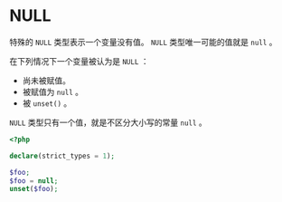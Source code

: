 # NULL

特殊的 `NULL` 类型表示一个变量没有值。 `NULL` 类型唯一可能的值就是 `null` 。

在下列情况下一个变量被认为是 `NULL` ：

* 尚未被赋值。
* 被赋值为 `null` 。
* 被 `unset()` 。

`NULL` 类型只有一个值，就是不区分大小写的常量 `null` 。

```php
<?php

declare(strict_types = 1);

$foo;
$foo = null;
unset($foo);

```


